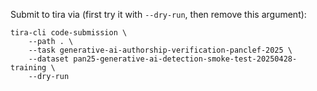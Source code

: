 Submit to tira via (first try it with `--dry-run`, then remove this argument):

```
tira-cli code-submission \
	--path . \
	--task generative-ai-authorship-verification-panclef-2025 \
	--dataset pan25-generative-ai-detection-smoke-test-20250428-training \
	--dry-run
```
